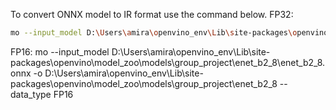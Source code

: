 To convert ONNX model to IR format use the command below.
FP32:
```bash
mo --input_model D:\Users\amira\openvino_env\Lib\site-packages\openvino\model_zoo\models\group_project\enet_b2_8\enet_b2_8.onnx -o D:\Users\amira\openvino_env\Lib\site-packages\openvino\model_zoo\models\group_project\enet_b2_8 --data_type FP32
```
FP16:
mo --input_model D:\Users\amira\openvino_env\Lib\site-packages\openvino\model_zoo\models\group_project\enet_b2_8\enet_b2_8.onnx -o D:\Users\amira\openvino_env\Lib\site-packages\openvino\model_zoo\models\group_project\enet_b2_8 --data_type FP16

